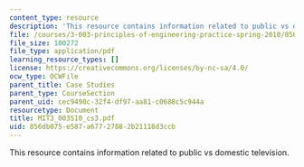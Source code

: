 ```yaml
---
content_type: resource
description: 'This resource contains information related to public vs domestic television. '
file: /courses/3-003-principles-of-engineering-practice-spring-2010/856db075e587a67727882b21118d3ccb_MIT3_003S10_cs3.pdf
file_size: 100272
file_type: application/pdf
learning_resource_types: []
license: https://creativecommons.org/licenses/by-nc-sa/4.0/
ocw_type: OCWFile
parent_title: Case Studies
parent_type: CourseSection
parent_uid: cec9490c-32f4-df97-aa81-c0688c5c944a
resourcetype: Document
title: MIT3_003S10_cs3.pdf
uid: 856db075-e587-a677-2788-2b21118d3ccb
---
```

This resource contains information related to public vs domestic television. 